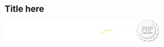 <div class="intro">
  <h1>Title here</h1>
  <img src="resources/intro-logos.png" alt="2dotstwice - AFT - PHP Leuven" class="intro-logos" />
</div>
